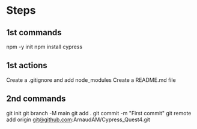 # Steps
## 1st commands
npm -y init
npm install cypress

## 1st actions
Create a .gitignore and add node_modules
Create a README.md file

## 2nd commands
git init
git branch -M main
git add .
git commit -m "First commit"
git remote add origin git@github.com:ArnaudAM/Cypress_Quest4.git